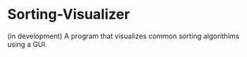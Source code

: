 # Sorting-Visualizer
(in development) A program that visualizes common sorting algorithims using a GUI.
